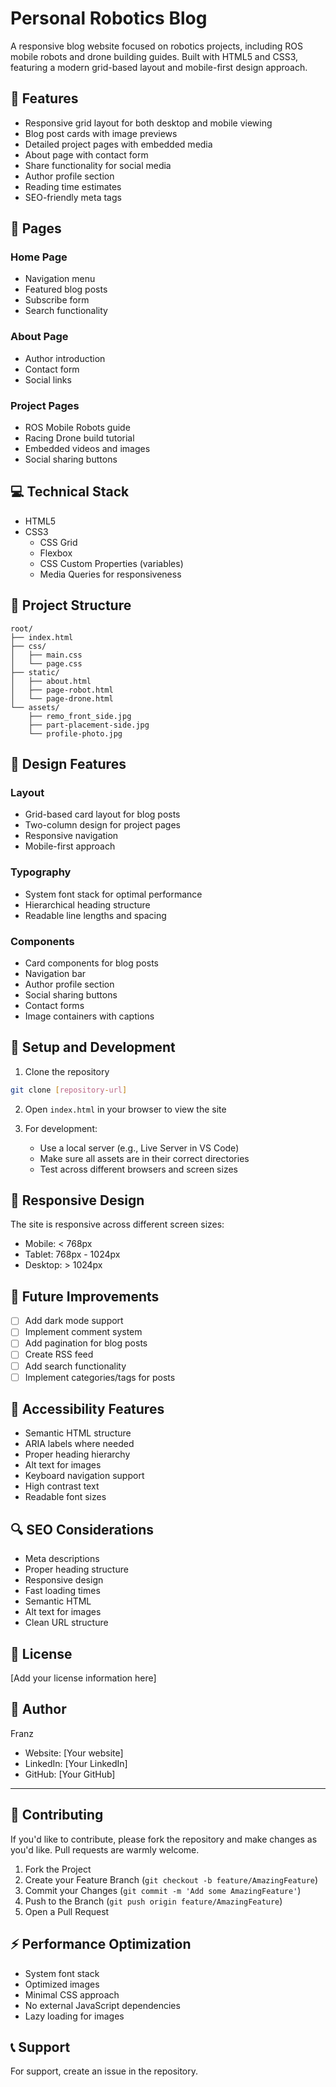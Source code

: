 # Personal Robotics Blog

A responsive blog website focused on robotics projects, including ROS mobile robots and drone building guides. Built with HTML5 and CSS3, featuring a modern grid-based layout and mobile-first design approach.

## 📌 Features

- Responsive grid layout for both desktop and mobile viewing
- Blog post cards with image previews
- Detailed project pages with embedded media
- About page with contact form
- Share functionality for social media
- Author profile section
- Reading time estimates
- SEO-friendly meta tags

## 🚀 Pages

### Home Page
- Navigation menu
- Featured blog posts
- Subscribe form
- Search functionality

### About Page
- Author introduction
- Contact form
- Social links

### Project Pages
- ROS Mobile Robots guide
- Racing Drone build tutorial
- Embedded videos and images
- Social sharing buttons

## 💻 Technical Stack

- HTML5
- CSS3
  - CSS Grid
  - Flexbox
  - CSS Custom Properties (variables)
  - Media Queries for responsiveness

## 📁 Project Structure

```
root/
├── index.html
├── css/
│   ├── main.css
│   └── page.css
├── static/
│   ├── about.html
│   ├── page-robot.html
│   └── page-drone.html
└── assets/
    ├── remo_front_side.jpg
    ├── part-placement-side.jpg
    └── profile-photo.jpg
```

## 🎨 Design Features

### Layout
- Grid-based card layout for blog posts
- Two-column design for project pages
- Responsive navigation
- Mobile-first approach

### Typography
- System font stack for optimal performance
- Hierarchical heading structure
- Readable line lengths and spacing

### Components
- Card components for blog posts
- Navigation bar
- Author profile section
- Social sharing buttons
- Contact forms
- Image containers with captions

## 🔧 Setup and Development

1. Clone the repository
```bash
git clone [repository-url]
```

2. Open `index.html` in your browser to view the site

3. For development:
   - Use a local server (e.g., Live Server in VS Code)
   - Make sure all assets are in their correct directories
   - Test across different browsers and screen sizes

## 📱 Responsive Design

The site is responsive across different screen sizes:
- Mobile: < 768px
- Tablet: 768px - 1024px
- Desktop: > 1024px

## 🎯 Future Improvements

- [ ] Add dark mode support
- [ ] Implement comment system
- [ ] Add pagination for blog posts
- [ ] Create RSS feed
- [ ] Add search functionality
- [ ] Implement categories/tags for posts

## 📘 Accessibility Features

- Semantic HTML structure
- ARIA labels where needed
- Proper heading hierarchy
- Alt text for images
- Keyboard navigation support
- High contrast text
- Readable font sizes

## 🔍 SEO Considerations

- Meta descriptions
- Proper heading structure
- Responsive design
- Fast loading times
- Semantic HTML
- Alt text for images
- Clean URL structure

## 📄 License

[Add your license information here]

## 👤 Author

Franz
- Website: [Your website]
- LinkedIn: [Your LinkedIn]
- GitHub: [Your GitHub]

---

## 🤝 Contributing

If you'd like to contribute, please fork the repository and make changes as you'd like. Pull requests are warmly welcome.

1. Fork the Project
2. Create your Feature Branch (`git checkout -b feature/AmazingFeature`)
3. Commit your Changes (`git commit -m 'Add some AmazingFeature'`)
4. Push to the Branch (`git push origin feature/AmazingFeature`)
5. Open a Pull Request

## ⚡ Performance Optimization

- System font stack
- Optimized images
- Minimal CSS approach
- No external JavaScript dependencies
- Lazy loading for images

## 📞 Support

For support, create an issue in the repository.
